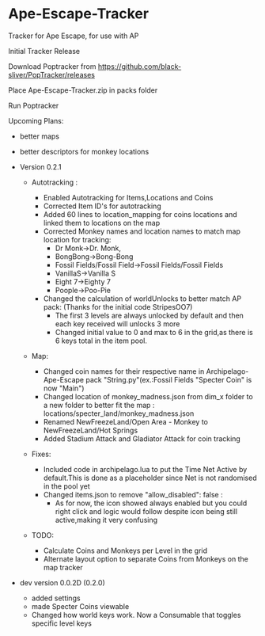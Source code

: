 # Ape-Escape-Tracker

Tracker for Ape Escape, for use with AP

Initial Tracker Release

Download Poptracker from https://github.com/black-sliver/PopTracker/releases

Place Ape-Escape-Tracker.zip in packs folder

Run Poptracker

Upcoming Plans:
  - better maps
  - better descriptors for monkey locations
  
- Version 0.2.1
	- Autotracking :
		- Enabled Autotracking for Items,Locations and Coins
		- Corrected Item ID's for autotracking
		- Added 60 lines to location_mapping for coins locations and linked them to locations on the map
		- Corrected Monkey names and location names to match map location for tracking: 
			- Dr Monk->Dr. Monk, 
			- BongBong->Bong-Bong
			- Fossil Fields/Fossil Field->Fossil Fields/Fossil Fields
			- VanillaS->Vanilla S
			- Eight 7->Eighty 7
			- Poople->Poo-Pie
		- Changed the calculation of worldUnlocks to better match AP pack: (Thanks for the initial code StripesOO7)
			- The first 3 levels are always unlocked by default and then each key received will unlocks 3 more
			- Changed initial value to 0 and max to 6 in the grid,as there is 6 keys total in the item pool.

	- Map:
		- Changed coin names for their respective name in Archipelago-Ape-Escape pack "String.py"(ex.:Fossil Fields "Specter Coin" is now "Main") 
		- Changed location of monkey_madness.json from dim_x folder to a new folder to better fit the map : locations/specter_land/monkey_madness.json
		- Renamed NewFreezeLand/Open Area - Monkey to NewFreezeLand/Hot Springs
		- Added Stadium Attack and Gladiator Attack for coin tracking
	- Fixes:
		- Included code in archipelago.lua to put the Time Net Active by default.This is done as a placeholder since Net is not randomised in the pool yet
		- Changed items.json to remove "allow_disabled": false :
			- As for now, the icon showed always enabled but you could right click and logic would follow despite icon being still active,making it very confusing
	- TODO:
		- Calculate Coins and Monkeys per Level in the grid
		- Alternate layout option to separate Coins from Monkeys on the map tracker
- dev version 0.0.2D (0.2.0)
  - added settings
  - made Specter Coins viewable
  - Changed how world keys work. Now a Consumable that toggles specific level keys
